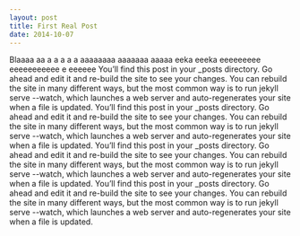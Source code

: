 ```yaml
---
layout: post
title: First Real Post
date: 2014-10-07
---
```


 Blaaaa aa a a a a a aaaaaaaa aaaaaaa aaaaa eeka eeeka eeeeeeeee eeeeeeeeeee e eeeeee You’ll find this post in your _posts directory. Go ahead and edit it and re-build the site to see your changes. You can rebuild the site in many different ways, but the most common way is to run jekyll serve --watch, which launches a web server and auto-regenerates your site when a file is updated. You’ll find this post in your _posts directory. Go ahead and edit it and re-build the site to see your changes. You can rebuild the site in many different ways, but the most common way is to run jekyll serve --watch, which launches a web server and auto-regenerates your site when a file is updated. You’ll find this post in your _posts directory. Go ahead and edit it and re-build the site to see your changes. You can rebuild the site in many different ways, but the most common way is to run jekyll serve --watch, which launches a web server and auto-regenerates your site when a file is updated. You’ll find this post in your _posts directory. Go ahead and edit it and re-build the site to see your changes. You can rebuild the site in many different ways, but the most common way is to run jekyll serve --watch, which launches a web server and auto-regenerates your site when a file is updated.
